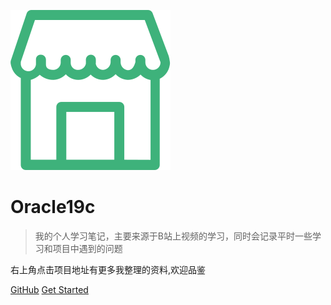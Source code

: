 ![logo](mall.svg)

# Oracle19c

> 我的个人学习笔记，主要来源于B站上视频的学习，同时会记录平时一些学习和项目中遇到的问题

右上角点击项目地址有更多我整理的资料,欢迎品鉴

[GitHub](https://github.com/kenny19940602/Oracle19c)
[Get Started](README.md)
